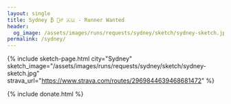 ```yaml
---
layout: single
title: Sydney ₿ 🏃‍♂️ 🇦🇺 - Runner Wanted 
header:
  og_image: /assets/images/runs/requests/sydney/sketch/sydney-sketch.jpg
permalink: /sydney/
---
```


{% include sketch-page.html city="Sydney" sketch_image="/assets/images/runs/requests/sydney/sketch/sydney-sketch.jpg" strava_url="https://www.strava.com/routes/2969844639468681472" %} 


{% include donate.html %}  
  
  

